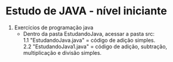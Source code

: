 # Estudo de JAVA - nível iniciante

1.  Exercícios de programação java<br>
    - Dentro da pasta EstudandoJava, acessar a pasta src:<br>
    1.1 "EstudandoJava.java" = código de adição simples.<br>
    2.2 "EstudandoJava1.java" = código de adição, subtração, multiplicação e divisão simples.<br>
